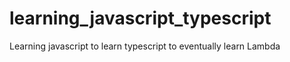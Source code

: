 # learning_javascript_typescript
Learning javascript to learn typescript to eventually learn Lambda
